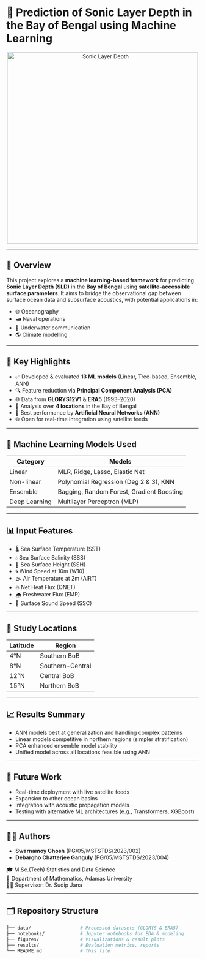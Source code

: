 # 🌊 Prediction of Sonic Layer Depth in the Bay of Bengal using Machine Learning

<p align="center">
  <img src="" alt="Sonic Layer Depth" width="500"/>
</p>

---

## 📘 Overview

This project explores a **machine learning-based framework** for predicting **Sonic Layer Depth (SLD)** in the **Bay of Bengal** using **satellite-accessible surface parameters**. It aims to bridge the observational gap between surface ocean data and subsurface acoustics, with potential applications in:

- 🌐 Oceanography  
- 🛥 Naval operations  
- 📡 Underwater communication  
- 🌎 Climate modelling  

---

## 🧠 Key Highlights

- ✅ Developed & evaluated **13 ML models** (Linear, Tree-based, Ensemble, ANN)
- 🔍 Feature reduction via **Principal Component Analysis (PCA)**
- 🌐 Data from **GLORYS12V1** & **ERA5** (1993–2020)
- 🧭 Analysis over **4 locations** in the Bay of Bengal
- 🧮 Best performance by **Artificial Neural Networks (ANN)**  
- 🌐 Open for real-time integration using satellite feeds

---

## 🧪 Machine Learning Models Used

| Category        | Models                                                           |
|----------------|------------------------------------------------------------------|
| Linear          | MLR, Ridge, Lasso, Elastic Net                                  |
| Non-linear      | Polynomial Regression (Deg 2 & 3), KNN                           |
| Ensemble        | Bagging, Random Forest, Gradient Boosting                       |
| Deep Learning   | Multilayer Perceptron (MLP)     |

---

## 📊 Input Features

- 🌡 Sea Surface Temperature (SST)  
- 💧 Sea Surface Salinity (SSS)  
- 📏 Sea Surface Height (SSH)  
- 🌀 Wind Speed at 10m (W10)  
- 🌫 Air Temperature at 2m (AIRT)  
- 🔥 Net Heat Flux (QNET)  
- 🌧 Freshwater Flux (EMP)  
- 🎯 Surface Sound Speed (SSC)  

---

## 📍 Study Locations

| Latitude | Region            |
|----------|--------------------|
| 4°N      | Southern BoB       |
| 8°N      | Southern-Central   |
| 12°N     | Central BoB        |
| 15°N     | Northern BoB       |

---

## 📈 Results Summary

- ANN models best at generalization and handling complex patterns  
- Linear models competitive in northern regions (simpler stratification)  
- PCA enhanced ensemble model stability  
- Unified model across all locations feasible using ANN  

---

## 🔮 Future Work

- Real-time deployment with live satellite feeds  
- Expansion to other ocean basins  
- Integration with acoustic propagation models  
- Testing with alternative ML architectures (e.g., Transformers, XGBoost)  

---

## 👩‍🔬 Authors

- **Swarnamoy Ghosh** (PG/05/MSTSTDS/2023/002)  
- **Debargho Chatterjee Ganguly** (PG/05/MSTSTDS/2023/004)  

🎓 M.Sc.(Tech) Statistics and Data Science  
🧮 Department of Mathematics, Adamas University  
👨‍🏫 Supervisor: Dr. Sudip Jana

---

## 🗂 Repository Structure

```bash
├── data/                  # Processed datasets (GLORYS & ERA5)
├── notebooks/             # Jupyter notebooks for EDA & modeling
├── figures/               # Visualizations & result plots
├── results/               # Evaluation metrics, reports
└── README.md              # This file
